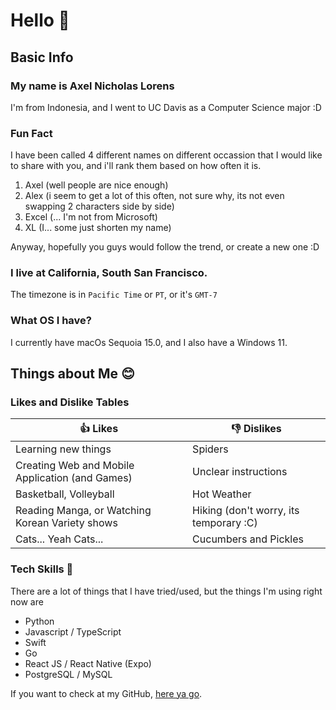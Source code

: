 # Hello 👋 

## Basic Info
### My name is Axel Nicholas Lorens
I'm from Indonesia, and I went to UC Davis as a Computer Science major :D

### Fun Fact
I have been called 4 different names on different occassion that I would like to share with you, and i'll rank them based on how often it is.
  
1. Axel (well people are nice enough)
2. Alex (i seem to get a lot of this often, not sure why, its not even swapping 2 characters side by side)
3. Excel (... I'm not from Microsoft)
4. XL (I... some just shorten my name)

Anyway, hopefully you guys would follow the trend, or create a new one :D

### I live at California, South San Francisco.

The timezone is in `Pacific Time` or `PT`, or it's `GMT-7`

### What OS I have?

I currently have macOs Sequoia 15.0, and I also have a Windows 11.

## Things about Me 😊
### Likes and Dislike Tables
| 👍 Likes                                        | 👎 Dislikes                              |
|-------------------------------------------------|-----------------------------------------|
| Learning new things                             | Spiders                                 |
| Creating Web and Mobile Application (and Games) | Unclear instructions                    |
| Basketball, Volleyball                          | Hot Weather                             |
| Reading Manga, or Watching Korean Variety shows | Hiking (don't worry, its temporary :C)  |
| Cats... Yeah Cats...                            | Cucumbers and Pickles                   |

### Tech Skills 🚀

There are a lot of things that I have tried/used, but the things I'm using right now are
- Python
- Javascript / TypeScript
- Swift
- Go
- React JS / React Native (Expo)
- PostgreSQL / MySQL

If you want to check at my GitHub, [here ya go](https://github.com/RheuX).
